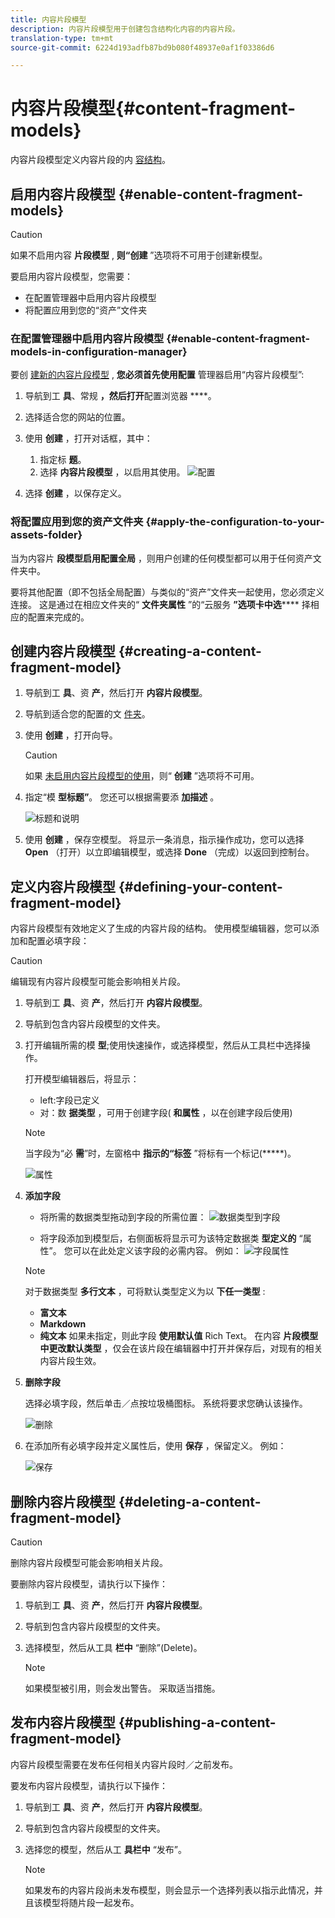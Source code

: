 ```yaml
---
title: 内容片段模型
description: 内容片段模型用于创建包含结构化内容的内容片段。
translation-type: tm+mt
source-git-commit: 6224d193adfb87bd9b080f48937e0af1f03386d6

---
```



# 内容片段模型{#content-fragment-models}

内容片段模型定义内容片段的内 [容结构](/help/assets/content-fragments/content-fragments.md)。

## 启用内容片段模型 {#enable-content-fragment-models}

>[!CAUTION]
>
>如果不启用内容 **片段模型** , **则“创建** ”选项将不可用于创建新模型。

要启用内容片段模型，您需要：

* 在配置管理器中启用内容片段模型
* 将配置应用到您的“资产”文件夹

### 在配置管理器中启用内容片段模型 {#enable-content-fragment-models-in-configuration-manager}

要创 [建新的内容片段模型](#creating-a-content-fragment-model) , **您必须首先使用配置** 管理器启用“内容片段模型”:

1. 导航到工 **具**、常规 **，然后打开**&#x200B;配置浏览器 ****。
2. 选择适合您的网站的位置。
3. 使用 **创建** ，打开对话框，其中：

   1. 指定标 **题**。
   2. 选择 **内容片段模型** ，以启用其使用。
   ![配置](assets/cfm-models-01.png)

4. 选择 **创建** ，以保存定义。

### 将配置应用到您的资产文件夹 {#apply-the-configuration-to-your-assets-folder}

当为内容片 **段模型启用配置全局** ，则用户创建的任何模型都可以用于任何资产文件夹中。

要将其他配置（即不包括全局配置）与类似的“资产”文件夹一起使用，您必须定义连接。 这是通过在相应文件夹的“ **文件夹属性** ”的“云服务 **”选项卡中选****** 择相应的配置来完成的。

## 创建内容片段模型 {#creating-a-content-fragment-model}

1. 导航到工 **具**、资 **产**，然后打开 **内容片段模型**。
1. 导航到适合您的配置的文 [件夹](#enable-content-fragment-models)。
1. 使用 **创建** ，打开向导。

   >[!CAUTION]
   >
   >如果 [未启用内容片段模型的使用](#enable-content-fragment-models)，则“ **创建** ”选项将不可用。

1. 指定“模 **型标题”**。 您还可以根据需要添 **加描述** 。

   ![标题和说明](assets/cfm-models-02.png)

1. 使用 **创建** ，保存空模型。 将显示一条消息，指示操作成功，您可以选择 **Open** （打开）以立即编辑模型，或选择 **Done** （完成）以返回到控制台。

## 定义内容片段模型 {#defining-your-content-fragment-model}

内容片段模型有效地定义了生成的内容片段的结构。 使用模型编辑器，您可以添加和配置必填字段：

>[!CAUTION]
>
>编辑现有内容片段模型可能会影响相关片段。

1. 导航到工 **具**、资 **产**，然后打开 **内容片段模型**。

1. 导航到包含内容片段模型的文件夹。
1. 打开编辑所需的模 **型**;使用快速操作，或选择模型，然后从工具栏中选择操作。

   打开模型编辑器后，将显示：

   * left:字段已定义
   * 对：数 **据类型** ，可用于创建字段( **和属性** ，以在创建字段后使用)
   >[!NOTE]
   >
   >当字段为“必 **需**”时，左窗格中 **指示的“标签** ”将标有一个标记(*****)。

   ![属性](assets/cfm-models-03.png)

1. **添加字段**

   * 将所需的数据类型拖动到字段的所需位置：
   ![数据类型到字段](assets/cfm-models-04.png)

   * 将字段添加到模型后，右侧面板将显示可为该特定数据类 **型定义的** “属性”。 您可以在此处定义该字段的必需内容。 例如：
   ![字段属性](assets/cfm-models-05.png)

   >[!NOTE]
   对于数据类型 **多行文本** ，可将默认类型定义为以 **下任一类型** :
   * **富文本**
   * **Markdown**
   * **纯文本**
   如果未指定，则此字段 **使用默认值** Rich Text。
   在内容 **片段模型中更改默认类型** ，仅会在该片段在编辑器中打开并保存后，对现有的相关内容片段生效。

1. **删除字段**

   选择必填字段，然后单击／点按垃圾桶图标。 系统将要求您确认该操作。

   ![删除](assets/cfm-models-06.png)

1. 在添加所有必填字段并定义属性后，使用 **保存** ，保留定义。 例如：

   ![保存](assets/cfm-models-07.png)

## 删除内容片段模型 {#deleting-a-content-fragment-model}

>[!CAUTION]
删除内容片段模型可能会影响相关片段。

要删除内容片段模型，请执行以下操作：

1. 导航到工 **具**、资 **产**，然后打开 **内容片段模型**。

1. 导航到包含内容片段模型的文件夹。
1. 选择模型，然后从工具 **栏中** “删除”(Delete)。

   >[!NOTE]
   如果模型被引用，则会发出警告。 采取适当措施。

## 发布内容片段模型 {#publishing-a-content-fragment-model}

内容片段模型需要在发布任何相关内容片段时／之前发布。

要发布内容片段模型，请执行以下操作：

1. 导航到工 **具**、资 **产**，然后打开 **内容片段模型**。

1. 导航到包含内容片段模型的文件夹。
1. 选择您的模型，然后从工 **具栏中** “发布”。

   >[!NOTE]
   如果发布的内容片段尚未发布模型，则会显示一个选择列表以指示此情况，并且该模型将随片段一起发布。
